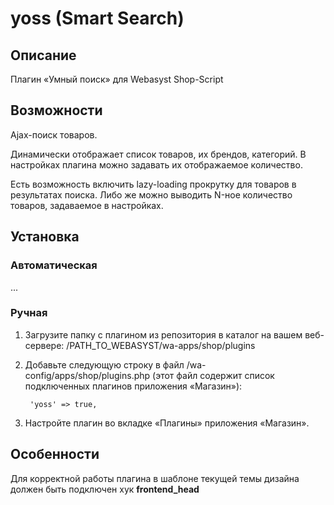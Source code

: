 # yoss (Smart Search)

## Описание
Плагин «Умный поиск» для Webasyst Shop-Script

## Возможности
Ajax-поиск товаров.

Динамически отображает список товаров, их брендов, категорий. В настройках плагина можно задавать их отображаемое количество.

Есть возможность включить lazy-loading прокрутку для товаров в результатах поиска. Либо же можно выводить N-ное количество товаров, задаваемое в настройках.

## Установка
### Автоматическая
...

### Ручная
1. Загрузите папку с плагином из репозитория в каталог на вашем веб-сервере: /PATH_TO_WEBASYST/wa-apps/shop/plugins

2. Добавьте следующую строку в файл /wa-config/apps/shop/plugins.php (этот файл содержит список подключенных плагинов приложения «Магазин»):

		'yoss' => true,

3. Настройте плагин во вкладке «Плагины» приложения «Магазин».

## Особенности
Для корректной работы плагина в шаблоне текущей темы дизайна должен быть подключен хук **frontend_head**